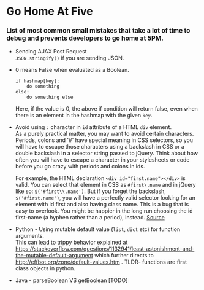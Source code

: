 # Go Home At Five
### List of most common small mistakes that take a lot of time to debug and prevents developers to go home at 5PM.

- Sending AJAX Post Request    
    `JSON.stringify()` if you are sending JSON.
- 0 means False when evaluated as a Boolean.
    ```
    if hashmap[key]:
        do something
    else:
        do something else
    ```
    Here, if the value is 0, the above if condition will return false, even when there is an element in the hashmap with the given `key`.

- Avoid using `:` character in `id` attribute of a HTML `div` element.    
    As a purely practical matter, you may want to avoid certain characters. Periods, colons and '#' have special meaning in CSS selectors, so you will have to escape those characters using a backslash in CSS or a double backslash in a selector string passed to jQuery. Think about how often you will have to escape a character in your stylesheets or code before you go crazy with periods and colons in ids.
    
    For example, the HTML declaration `<div id="first.name"></div>` is valid. You can select that element in CSS as `#first\.name` and in jQuery like so: `$('#first\\.name')`. But if you forget the backslash, `$('#first.name')`, you will have a perfectly valid selector looking for an element with id first and also having class name. This is a bug that is easy to overlook. You might be happier in the long run choosing the id first-name (a hyphen rather than a period), instead. [Source](https://stackoverflow.com/a/79022/3120481)

- Python - Using mutable default value (`list`, `dict` etc) for function arguments.   
    This can lead to trippy behavior explained at https://stackoverflow.com/questions/1132941/least-astonishment-and-the-mutable-default-argument which further directs to http://effbot.org/zone/default-values.htm . TLDR- functions are first class objects in python.

- Java - parseBoolean VS getBoolean [TODO]


